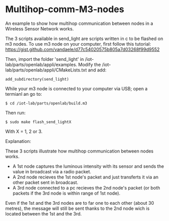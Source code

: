 # Multihop-comm-M3-nodes
An example to show how multihop communication between nodes in a Wireless Sensor Network works.

The 3 scripts available in send_light are scripts written in c to be flashed on m3 nodes.
To use m3 node on your computer, first follow this tutorial: https://gist.github.com/vandaele/d77c54020575b805a7d03268f99d9552

Then, import the folder 'send_light' in /iot-lab/parts/openlab/appli/examples.
Modify the /iot-lab/parts/openlab/appli/CMakeLists.txt and add:

	add_subdirectory(send_light)

While your m3 node is connected to your computer via USB; open a termianl an go to:

	$ cd /iot-lab/parts/openlab/build.m3
Then run:

	$ sudo make flash_send_lightX 
With X = 1, 2 or 3.


Explanation:

These 3 scripts illustrate how multihop communication between nodes works.
- A 1st node captures the luminous intensity with its sensor and sends the value in broadcast via a radio packet.
- A 2nd node recieves the 1st node's packet and just transferts it via an other packet sent in broadcast.
- A 3rd node connected to a pc recieves the 2nd node's packet (or both packets if the 3rd node is within range of 1st node). 

Even if the 1st and the 3rd nodes are to far one to each other (about 30 metres), the message will still be sent thanks to the 2nd node wich is located between the 1st and the 3rd.
